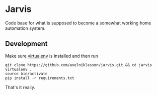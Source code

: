 # Jarvis
Code base for what is supposed to become a somewhat working home automation system.

## Development
Make sure [virtualenv](https://virtualenv.pypa.io/en/stable/) is installed and then run 
```
git clone https://github.com/axelniklasson/jarvis.git && cd jarvis
virtualenv .
source bin/activate
pip install -r requirements.txt
```

That's it really.
